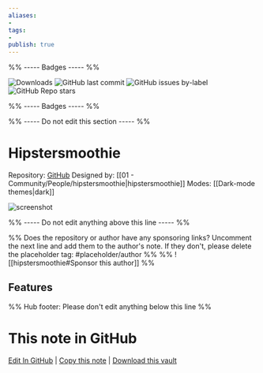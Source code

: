```yaml
---
aliases:
- 
tags: 
- 
publish: true
---
```


%% ----- Badges ----- %%

![Downloads](https://img.shields.io/badge/downloads-3859-573E7A?style=for-the-badge&logo=)
![GitHub last commit](https://img.shields.io/github/last-commit/hipstersmoothie/hipstersmoothie-obsidian-theme?color=573E7A&label=last%20update&logo=github&style=for-the-badge)
![GitHub issues by-label](https://img.shields.io/github/issues/hipstersmoothie/hipstersmoothie-obsidian-theme/help%20wanted?color=573E7A&logo=github&style=for-the-badge) 
![GitHub Repo stars](https://img.shields.io/github/stars/hipstersmoothie/hipstersmoothie-obsidian-theme?color=573E7A&logo=github&style=for-the-badge)

%% ----- Badges ----- %%

%% ----- Do not edit this section ----- %%

# Hipstersmoothie

Repository: [GitHub](https://github.com/hipstersmoothie/hipstersmoothie-obsidian-theme)
Designed by: [[01 - Community/People/hipstersmoothie|hipstersmoothie]]
Modes: [[Dark-mode themes|dark]]



![screenshot](https://github.com/hipstersmoothie/hipstersmoothie-obsidian-theme/raw/main/hipstersmoothie-obsidian-theme.png)

%% ----- Do not edit anything above this line ----- %% 

%% Does the repository or author have any sponsoring links? Uncomment the next line and add them to the author's note. If they don't, please delete the placeholder tag: #placeholder/author %%
%% ![[hipstersmoothie#Sponsor this author]] %%


## Features



%% Hub footer: Please don't edit anything below this line %%

# This note in GitHub

<span class="git-footer">[Edit In GitHub](https://github.dev/obsidian-community/obsidian-hub/blob/main/02%20-%20Community%20Expansions/02.05%20All%20Community%20Expansions/Themes/Hipstersmoothie.md "git-hub-edit-note") | [Copy this note](https://raw.githubusercontent.com/obsidian-community/obsidian-hub/main/02%20-%20Community%20Expansions/02.05%20All%20Community%20Expansions/Themes/Hipstersmoothie.md "git-hub-copy-note") | [Download this vault](https://github.com/obsidian-community/obsidian-hub/archive/refs/heads/main.zip "git-hub-download-vault") </span>
